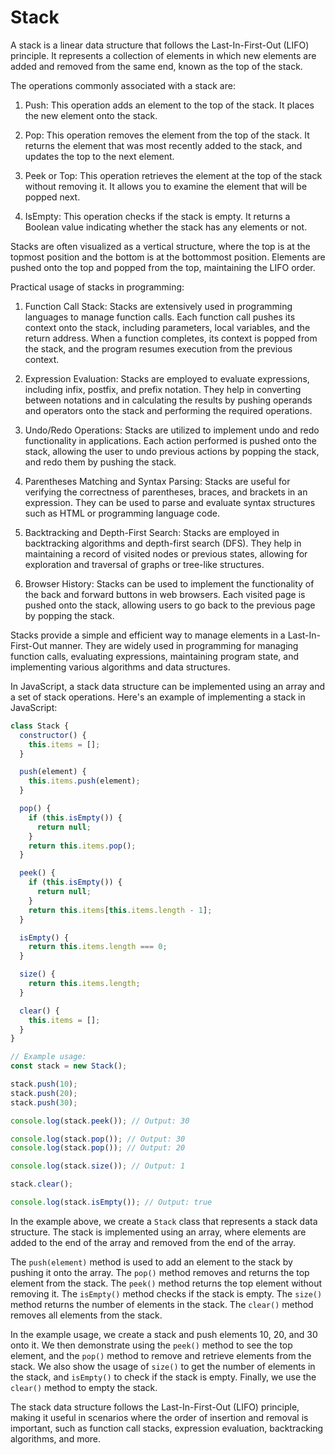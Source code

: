 # Stack

A stack is a linear data structure that follows the Last-In-First-Out (LIFO) principle. It represents a collection of elements in which new elements are added and removed from the same end, known as the top of the stack.

The operations commonly associated with a stack are:

1. Push: This operation adds an element to the top of the stack. It places the new element onto the stack.

2. Pop: This operation removes the element from the top of the stack. It returns the element that was most recently added to the stack, and updates the top to the next element.

3. Peek or Top: This operation retrieves the element at the top of the stack without removing it. It allows you to examine the element that will be popped next.

4. IsEmpty: This operation checks if the stack is empty. It returns a Boolean value indicating whether the stack has any elements or not.

Stacks are often visualized as a vertical structure, where the top is at the topmost position and the bottom is at the bottommost position. Elements are pushed onto the top and popped from the top, maintaining the LIFO order.

Practical usage of stacks in programming:

1. Function Call Stack: Stacks are extensively used in programming languages to manage function calls. Each function call pushes its context onto the stack, including parameters, local variables, and the return address. When a function completes, its context is popped from the stack, and the program resumes execution from the previous context.

2. Expression Evaluation: Stacks are employed to evaluate expressions, including infix, postfix, and prefix notation. They help in converting between notations and in calculating the results by pushing operands and operators onto the stack and performing the required operations.

3. Undo/Redo Operations: Stacks are utilized to implement undo and redo functionality in applications. Each action performed is pushed onto the stack, allowing the user to undo previous actions by popping the stack, and redo them by pushing the stack.

4. Parentheses Matching and Syntax Parsing: Stacks are useful for verifying the correctness of parentheses, braces, and brackets in an expression. They can be used to parse and evaluate syntax structures such as HTML or programming language code.

5. Backtracking and Depth-First Search: Stacks are employed in backtracking algorithms and depth-first search (DFS). They help in maintaining a record of visited nodes or previous states, allowing for exploration and traversal of graphs or tree-like structures.

6. Browser History: Stacks can be used to implement the functionality of the back and forward buttons in web browsers. Each visited page is pushed onto the stack, allowing users to go back to the previous page by popping the stack.

Stacks provide a simple and efficient way to manage elements in a Last-In-First-Out manner. They are widely used in programming for managing function calls, evaluating expressions, maintaining program state, and implementing various algorithms and data structures.

In JavaScript, a stack data structure can be implemented using an array and a set of stack operations. Here's an example of implementing a stack in JavaScript:

```javascript
class Stack {
  constructor() {
    this.items = [];
  }

  push(element) {
    this.items.push(element);
  }

  pop() {
    if (this.isEmpty()) {
      return null;
    }
    return this.items.pop();
  }

  peek() {
    if (this.isEmpty()) {
      return null;
    }
    return this.items[this.items.length - 1];
  }

  isEmpty() {
    return this.items.length === 0;
  }

  size() {
    return this.items.length;
  }

  clear() {
    this.items = [];
  }
}

// Example usage:
const stack = new Stack();

stack.push(10);
stack.push(20);
stack.push(30);

console.log(stack.peek()); // Output: 30

console.log(stack.pop()); // Output: 30
console.log(stack.pop()); // Output: 20

console.log(stack.size()); // Output: 1

stack.clear();

console.log(stack.isEmpty()); // Output: true
```

In the example above, we create a `Stack` class that represents a stack data structure. The stack is implemented using an array, where elements are added to the end of the array and removed from the end of the array.

The `push(element)` method is used to add an element to the stack by pushing it onto the array. The `pop()` method removes and returns the top element from the stack. The `peek()` method returns the top element without removing it. The `isEmpty()` method checks if the stack is empty. The `size()` method returns the number of elements in the stack. The `clear()` method removes all elements from the stack.

In the example usage, we create a stack and push elements 10, 20, and 30 onto it. We then demonstrate using the `peek()` method to see the top element, and the `pop()` method to remove and retrieve elements from the stack. We also show the usage of `size()` to get the number of elements in the stack, and `isEmpty()` to check if the stack is empty. Finally, we use the `clear()` method to empty the stack.

The stack data structure follows the Last-In-First-Out (LIFO) principle, making it useful in scenarios where the order of insertion and removal is important, such as function call stacks, expression evaluation, backtracking algorithms, and more.
